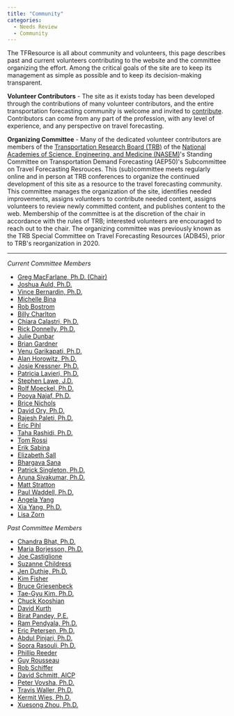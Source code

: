 ```yaml
---
title: "Community"
categories:
  - Needs Review
  - Community
---
```


The TFResource is all about community and volunteers, this page describes past and current volunteers contributing to the website and the committee organizing the effort. Among the critical goals of the site are to keep its management as simple as possible and to keep its decision-making transparent. 

**Volunteer Contributors** - The site as it exists today has been developed through the contributions of many volunteer contributors, and the entire transportation forecasting community is welcome and invited to [contribute](Contributing).  Contributors can come from any part of the profession, with any level of experience, and any perspective on travel forecasting.  

**Organizing Committee** - Many of the dedicated volunteer contributors are members of the [Transportation Research Board (TRB)](https://www.trb.org) of the [National Academies of Science, Engineering, and Medicine (NASEM)](https://www.nationalacademies.org/)'s Standing Committee on Transportation Demand Forecasting (AEP50)'s Subcommittee on Travel Forecasting Resrouces.  This (sub)committee meets regularly online and in person at TRB conferences to organize the continued development of this site as a resource to the travel forecasting community.  This committee manages the organization of the site, identifies needed improvements, assigns volunteers to contribute needed content, assigns volunteers to review newly committed content, and publishes content to the web.  Membership of the committee is at the discretion of the chair in accordance with the rules of TRB; interested volunteers are encouraged to reach out to the chair.  The organizing committee was previously known as the TRB Special Committee on Travel Forecasting Resources (ADB45), prior to TRB's reorganization in 2020.  

--------------------

*Current Committee Members*
 - [Greg MacFarlane, Ph.D. (Chair)](https://www.linkedin.com/in/gregmacfarlane/)
 - [Joshua Auld, Ph.D.](https://www.linkedin.com/in/joshua-auld-b4288127/)
 - [Vince Bernardin, Ph.D.](https://www.linkedin.com/in/vincebernardin/)
 - [Michelle Bina](https://www.linkedin.com/in/michellebina/)
 - [Rob Bostrom](https://www.linkedin.com/in/rob-bostrom-1456348/)
 - [Billy Charlton](https://www.linkedin.com/in/billy-charlton/)
 - [Chiara Calastri, Ph.D.](https://www.linkedin.com/in/chiara-calastri/?originalSubdomain=uk)
 - [Rick Donnelly, Ph.D.](https://www.linkedin.com/in/rick-donnelly-5b44459/)
 - [Julie Dunbar](https://www.linkedin.com/in/julie-dunbar-a219879/)
 - [Brian Gardner](https://www.linkedin.com/in/brianjgardner/)
 - [Venu Garikapati, Ph.D.](https://www.linkedin.com/in/venu-garikapati-739231a/)
 - [Alan Horowitz, Ph.D. ](https://uwm.edu/engineering/people/horowitz-ph-d-alan/)
 - [Josie Kressner, Ph.D.](https://www.linkedin.com/in/josiekressner/)
 - [Patricia Lavieri, Ph.D.](https://www.linkedin.com/in/patr%C3%ADcia-lavieri-99655322/)
 - [Stephen Lawe, J.D.](https://www.linkedin.com/in/stephen-lawe/)
 - [Rolf Moeckel, Ph.D.](https://scholar.google.com/citations?user=IiIMHRYAAAAJ&hl=en)
 - [Pooya Najaf, Ph.D.](https://www.linkedin.com/in/pooya-najaf-phd-a97876112/)
 - [Brice Nichols](https://www.linkedin.com/in/brice-nichols-1b43422a/)
 - [David Ory, Ph.D.](https://www.linkedin.com/in/david-ory-68958b97/)
 - [Rajesh Paleti, Ph.D.](https://www.linkedin.com/in/rajesh-paleti-870bb821/)
 - [Eric Pihl](https://www.linkedin.com/in/eric-pihl-939451a/)
 - [Taha Rashidi, Ph.D.](https://scholar.google.ca/citations?user=3OGlr30AAAAJ&hl=en)
 - [Tom Rossi]()
 - [Erik Sabina](https://www.linkedin.com/in/erik-sabina-18991414/)
 - [Elizabeth Sall](https://www.linkedin.com/in/elizabeth-sall-207a851/)
 - [Bhargava Sana](https://www.linkedin.com/in/bsana/)
 - [Patrick Singleton, Ph.D.](https://www.linkedin.com/in/patrick-singleton-a1678011/)
 - [Aruna Sivakumar, Ph.D.](https://www.linkedin.com/in/aruna-sivakumar-a64b363/)
 - [Matt Stratton](https://www.linkedin.com/in/matt-stratton-00658135/)
 - [Paul Waddell, Ph.D.](https://www.linkedin.com/in/paulwaddell/)
 - [Angela Yang](https://www.linkedin.com/in/qqyang/)
 - [Xia Yang, Ph.D.](https://www.linkedin.com/in/xia-sarah-yang-7a7b2b67/)
 - [Lisa Zorn](https://www.linkedin.com/in/lisazorn/)
 
*Past Committee Members*
 - [Chandra Bhat, Ph.D.](https://scholar.google.com/citations?user=JDRGZeUAAAAJ&hl=en)
 - [Maria Borjesson, Ph.D.](https://www.linkedin.com/in/maria-b%C3%B6rjesson-5338a62b/)
 - [Joe Castiglione](https://www.linkedin.com/in/joe-castiglione-7873aa11/)
 - [Suzanne Childress](https://www.linkedin.com/in/suzanne-childress-23655745/)
 - [Jen Duthie, Ph.D.](https://www.linkedin.com/in/jduthie/)
 - [Kim Fisher](https://www.linkedin.com/in/kimberly-fisher-272b03b/)
 - [Bruce Griesenbeck](https://www.linkedin.com/in/bruce-griesenbeck-3370a19/)
 - [Tae-Gyu Kim, Ph.D.](https://www.linkedin.com/in/tae-gyu-kim-71735a5/)
 - [Chuck Kooshian](https://www.linkedin.com/in/chuck-kooshian-3a4666a9/)
 - [David Kurth](https://www.linkedin.com/in/david-kurth-8a8334100/)
 - [Birat Pandey, P.E.](https://www.linkedin.com/in/birat-pandey-pe-46ba89b/)
 - [Ram Pendyala, Ph.D.](https://www.linkedin.com/in/ram-m-pendyala-405a027/)
 - [Eric Petersen, Ph.D.](https://www.linkedin.com/in/eric-petersen-98047426/)
 - [Abdul Pinjari, Ph.D.](https://www.linkedin.com/in/abdulrawoofpinjari/)
 - [Soora Rasouli, Ph.D.](https://research.tue.nl/en/persons/soora-rasouli)
 - [Phillip Reeder](https://www.linkedin.com/in/phillip-reeder-4394796b/)
 - [Guy Rousseau](https://www.linkedin.com/in/guy-rousseau-6a02301/)
 - [Rob Schiffer](https://www.linkedin.com/in/robert-schiffer-361398b/)
 - [David Schmitt, AICP](https://www.linkedin.com/in/david-schmitt-aicp-2979989/)
 - [Peter Vovsha, Ph.D.](https://www.linkedin.com/in/peter-vovsha-24321b18a/)
 - [Travis Waller, Ph.D.](https://www.linkedin.com/in/travis-waller-58a68565/)
 - [Kermit Wies, Ph.D.](https://www.linkedin.com/in/kermit-wies-7a93a128/)
 - [Xuesong Zhou, Ph.D.](https://www.linkedin.com/in/xzhou/)
